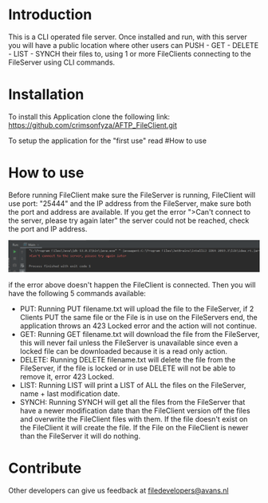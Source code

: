 # Introduction  
This is a CLI operated file server. Once installed and run, 
with this server you will have a public location where other users can PUSH - GET - DELETE - LIST - SYNCH their files to, 
using 1 or more FileClients connecting to the FileServer using CLI commands.   

# Installation
To install this Application clone the following link: 
https://github.com/crimsonfyza/AFTP_FileClient.git

To setup the application for the "first use" read #How to use

# How to use 
Before running FileClient make sure the FileServer is running, FileClient will use port: "25444" and the IP address from the FileServer, make sure both the port and address are available.
If you get the error ">Can't connect to the server, please try again later" the server could not be reached, check the port and IP address.

![](screenshots/connectionError.PNG)   

if the error above doesn't happen the FileClient is connected.
Then you will have the following 5 commands available:
- PUT: Running PUT filename.txt will upload the file to the FileServer, if 2 Clients PUT the same file or the File is in use on the FileServers end, the application throws an 423 Locked error and the action will not continue.
- GET: Running GET filename.txt will download the file from the FileServer, this will never fail unless the FileServer is unavailable since even a locked file can be downloaded because it is a read only action.
- DELETE: Running DELETE filename.txt will delete the file from the FileServer, if the file is locked or in use DELETE will not be able to remove it, error 423 Locked.
- LIST: Running LIST will print a LIST of ALL the files on the FileServer, name + last modification date.
- SYNCH: Running SYNCH will get all the files from the FileServer that have a newer modification date than the FileClient version off the files and overwrite the FileClient files with them. If the file doesn't exist on the FileClient it will create the file. If the File on the FileClient is newer than the FileServer it will do nothing.


# Contribute 
Other developers can give us feedback at filedevelopers@avans.nl